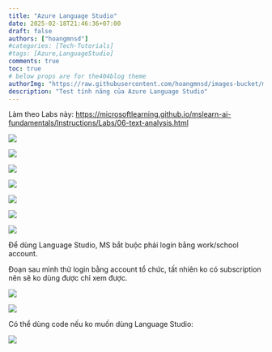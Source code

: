 ```yaml
---
title: "Azure Language Studio"
date: 2025-02-18T21:46:36+07:00
draft: false
authors: ["hoangmnsd"]
#categories: [Tech-Tutorials]
#tags: [Azure,LanguageStudio]
comments: true
toc: true
# below props are for the404blog theme
authorImg: "https://raw.githubusercontent.com/hoangmnsd/images-bucket/master/static/images/hoangmsnd-avatar001.jpg"
description: "Test tính năng của Azure Language Studio"
---
```


Làm theo Labs này: https://microsoftlearning.github.io/mslearn-ai-fundamentals/Instructions/Labs/06-text-analysis.html

![](https://d32yh8fbac5ivo.cloudfront.net/static/images/azure-lang-studio-create.jpg)

![](https://d32yh8fbac5ivo.cloudfront.net/static/images/azure-lang-studio-create-basic.jpg)

![](https://d32yh8fbac5ivo.cloudfront.net/static/images/azure-lang-studio-create-basic-rv.jpg)

![](https://d32yh8fbac5ivo.cloudfront.net/static/images/azure-lang-studio-created-rs.jpg)

![](https://d32yh8fbac5ivo.cloudfront.net/static/images/azure-lang-studio-created-rs-endpoint.jpg)

![](https://d32yh8fbac5ivo.cloudfront.net/static/images/azure-lang-studio-created-rs-endpoint-browser.jpg)

![](https://d32yh8fbac5ivo.cloudfront.net/static/images/azure-lang-studio-created-rs-endpoint-browser-error.jpg)

Để dùng Language Studio, MS bắt buộc phải login bằng work/school account.

Đoạn sau mình thử login bằng account tổ chức, tất nhiên ko có subscription nên sẽ ko dùng được chỉ xem được.

![](https://d32yh8fbac5ivo.cloudfront.net/static/images/azure-lang-studio-readonly.jpg)

![](https://d32yh8fbac5ivo.cloudfront.net/static/images/azure-lang-studio-readonly-test-sentiment.jpg)

Có thể dùng code nếu ko muốn dùng Language Studio:

![](https://d32yh8fbac5ivo.cloudfront.net/static/images/azure-lang-studio-readonly-test-sentiment-code.jpg)



